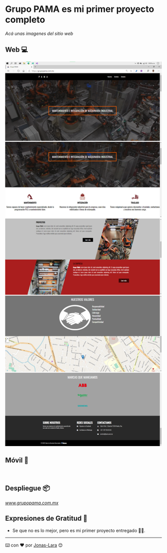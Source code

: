 # Grupo PAMA es mi primer proyecto completo

_Acá unas imagenes del sitio web_

## Web 💻


<img src=/img/Web/1a.png alt=""/>

<img src=/img/Web/2a.png alt=""/>

<img src=/img/Web/3a.png alt=""/>

<img src=/img/Web/4a.png alt=""/>

<img src=/img/Web/5a.png alt=""/>


## Móvil 📱


<img src=/img/Móvil/1p.png alt=""/>

<img src=/img/Móvil/2p.png alt=""/>

<img src=/img/Móvil/3p.png alt=""/>

<img src=/img/Móvil/4p.png alt=""/>

<img src=/img/Móvil/5p.png alt=""/>

<img src=/img/Móvil/6p.png alt=""/>

<img src=/img/Móvil/7p.png alt=""/>


## Despliegue 📦

_www.grupopama.com.mx_

## Expresiones de Gratitud 🎁

* Se que no es lo mejor, pero es mi primer proyecto entregado 🤦‍♂️.

---
⌨️ con ❤️ por [Jonas-Lara](https://github.com/Jonas-Lara) 😊
